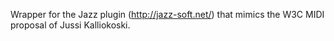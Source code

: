 Wrapper for the Jazz plugin (http://jazz-soft.net/) that mimics the W3C MIDI proposal of Jussi Kalliokoski.